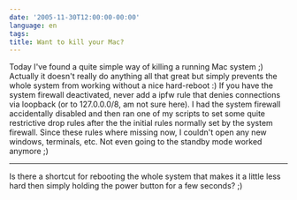 ```yaml
---
date: '2005-11-30T12:00:00-00:00'
language: en
tags:
title: Want to kill your Mac?
---
```



Today I've found a quite simple way of killing a running Mac system ;) Actually it doesn't really do anything all that great but simply prevents the whole system from working without a nice hard-reboot :) If you have the system firewall deactivated, never add a ipfw rule that denies connections via loopback (or to 127.0.0.0/8, am not sure here). I had the system firewall accidentally disabled and then ran one of my scripts to set some quite restrictive drop rules after the the initial rules normally set by the system firewall. Since these rules where missing now, I couldn't open any new windows, terminals, etc. Not even going to the standby mode worked anymore ;)

-------------------------------



Is there a shortcut for rebooting the whole system that makes it a little less hard then simply holding the power button for a few seconds? ;)